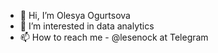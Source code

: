 - 👋 Hi, I’m Olesya Ogurtsova
- 👀 I’m interested in data analytics
- 📫 How to reach me - @lesenock at Telegram

<!---
Lesenock/Lesenock is a ✨ special ✨ repository because its `README.md` (this file) appears on your GitHub profile.
You can click the Preview link to take a look at your changes.
--->

